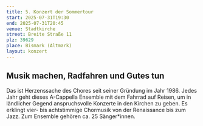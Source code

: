 ```yaml
---
title: 5. Konzert der Sommertour
start: 2025-07-31T19:30
end: 2025-07-31T20:45
venue: Stadtkirche
street: Breite Straße 11
plz: 39629
place: Bismark (Altmark)
layout: konzert
---
```


## Musik machen, Radfahren und Gutes tun

Das ist Herzenssache des Chores seit seiner Gründung im Jahr 1986. Jedes Jahr geht dieses A-Cappella Ensemble mit dem Fahrrad auf Reisen, um in ländlicher Gegend anspruchsvolle Konzerte in den Kirchen zu geben. Es erklingt vier- bis achtstimmige Chormusik von der Renaissance bis zum Jazz. Zum Ensemble gehören ca. 25 Sänger\*innen.
